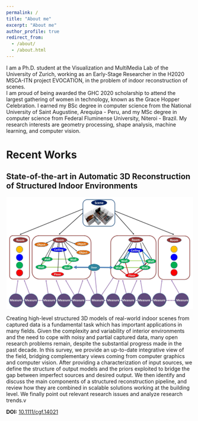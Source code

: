```yaml
---
permalink: /
title: "About me"
excerpt: "About me"
author_profile: true
redirect_from: 
  - /about/
  - /about.html
---
```


I am a Ph.D. student at the Visualization and MultiMedia Lab of the University of Zurich, working as an Early-Stage Researcher in the H2020 MSCA-ITN project EVOCATION, in the problem of indoor reconstruction of scenes.  
I am proud of being awarded the GHC 2020 scholarship to attend the largest gathering of women in technology, known as the Grace Hopper Celebration.
 I earned my BSc degree in computer science from the National University of Saint Augustine, Arequipa - Peru, and my MSc degree in computer science from Federal Fluminense University, Niteroi - Brazil.
My research interests are geometry processing, shape analysis, machine learning, and computer vision.

Recent Works
======

## State-of-the-art in Automatic 3D Reconstruction of Structured Indoor Environments

![](../images/star.jpg)

Creating high-level structured 3D models of real-world indoor scenes from captured data is a fundamental task which has important applications in many fields. Given the complexity and variability of interior environments and the need to cope with noisy and partial captured data, many open research problems remain, despite the substantial progress made in the past decade. In this survey, we provide an up-to-date integrative view of the field, bridging complementary views coming from computer graphics and computer vision. After providing a characterization of input sources, we define the structure of output models and the priors exploited to bridge the gap between imperfect sources and desired output. We then identify and discuss the main components of a structured reconstruction pipeline, and review how they are combined in scalable solutions working at the building level. We finally point out relevant research issues and analyze research trends.v

**DOI:** [10.1111/cgf.14021](https://doi.org/10.1111/cgf.14021)<br/>

